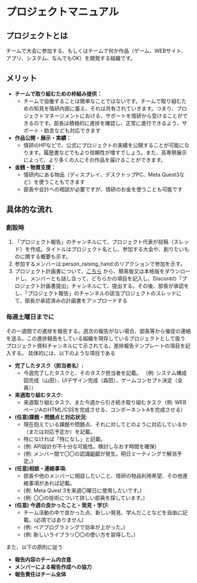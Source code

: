 # プロジェクトマニュアル

## プロジェクトとは

チームで大会に参加する、もしくはチームで何か作品（ゲーム、WEBサイト、アプリ、システム、なんでもOK）を開発する組織です。

## メリット

- **チームで取り組むための枠組み提供：**
  - チームで協働することは簡単なことではないです。チームで取り組むための知見を情研内部に蓄え、それは共有されていきます。つまり、プロジェクトマネージメントにおける、サポートを情研から受けることができるのです。部長は積極的に進捗を確認し、正常に進行できるよう、サポート・助言なども対応できます
- **作品公開・展示・実績：**
  - 情研のHPなどで、公式にプロジェクトの実績を公開することが可能になります。履歴書などでもより信頼性が増すでしょう。また、高専祭展示によって、より多くの人にその作品を届けることができます。
- **金銭・物資支援：**
  - 情研内にある物品（ディスプレイ、デスクトップPC、Meta Quest3など）を使うこともできます
  - 部長や会計への相談が必要ですが、情研のお金を使うことも可能です

## 具体的な流れ

### 創設時

1. 「プロジェクト報告」のチャンネルにて、プロジェクト代表が投稿（スレッド）を作成。タイトルはプロジェクト名とし、参加する大会や、創りたいものに関する概要も示す。
2. 参加するメンバーは:person_raising_hand:のリアクションで参加を示す。
3. プロジェクト計画書について、[こちら](https://drive.google.com/drive/folders/1g-pg58XzHeezpAEi2gWb8D7yUp4gWhP4?usp=drive_link) から、簡易版又は本格版をダウンロードし、メンバーとも話し合って、どちらかの項目を記入し、Discordの「プロジェクト計画書提出」チャンネルにて、提出する。その後、部長が承認をし、「プロジェクト報告」のチャンネルの該当プロジェクトのスレッドにて、部長が承認済みの計画書をアップロードする

### 毎週土曜日までに

その一週間での進捗を報告する。週次の報告がない場合、部長等から催促の連絡を送る。この進捗報告をしている組織を現存しているプロジェクトとして扱う
プロジェクト資料チャンネルにて示されてる。進捗報告テンプレートの項目を記入する。
具体的には、以下のような項目である

- **完了したタスク（担当者名）:**
  - 今週完了したタスクと、そのタスク担当者を記載。 （例: システム構成図完成（山田）、UIデザイン完成（森田）、ゲームコンセプト決定（全員））
- **来週取り組むタスク:**
  - 来週取り組むタスク、また今週から引き続き取り組むタスク（例: WEBページAのHTML/CSSを完成させる、コンポーネントAを完成させる）
- **(任意)課題・問題点と対応状況:**
  - 現在抱えている課題や問題点、それに対してどのように対応しているか（または対応予定か）を記載。
  - 特になければ「特になし」と記載。
  - (例: API設計が不十分な可能性。検討しなおす時間を確保)
  - (例: メンバー間で〇〇の認識齟齬が発生。明日ミーティングで解消予定。)
- **(任意)相談・連絡事項:**
  - 部長や他のメンバーに相談したいこと、情研の物品利用希望、その他連絡事項があれば記載。
  - (例: Meta Quest 3を来週〇曜日に使用したいです。)
  - (例: 〇〇の技術について詳しい部員を探しています。)
- **(任意) 今週の良かったこと・発見・学び:**
  - チーム活動の中で良かった点、新しい発見、学んだことなどを自由に記載。(必須ではありません)
  - (例: ペアプログラミングで効率が上がった。)
  - (例: 新しいライブラリ〇〇の使い方を習得した。)

また、以下の原則に従う

- **報告内容のチーム内合意**
- **メンバーによる報告作成への協力**
- **報告責任はチーム全体**
